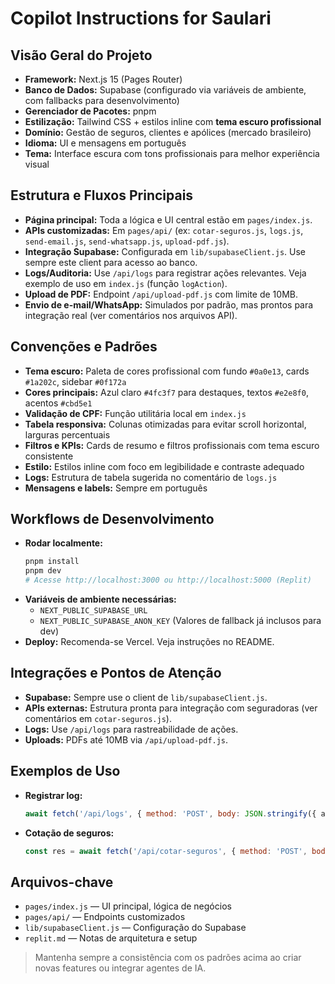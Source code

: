 # Copilot Instructions for Saulari

## Visão Geral do Projeto
- **Framework:** Next.js 15 (Pages Router)
- **Banco de Dados:** Supabase (configurado via variáveis de ambiente, com fallbacks para desenvolvimento)
- **Gerenciador de Pacotes:** pnpm
- **Estilização:** Tailwind CSS + estilos inline com **tema escuro profissional**
- **Domínio:** Gestão de seguros, clientes e apólices (mercado brasileiro)
- **Idioma:** UI e mensagens em português
- **Tema:** Interface escura com tons profissionais para melhor experiência visual

## Estrutura e Fluxos Principais
- **Página principal:** Toda a lógica e UI central estão em `pages/index.js`.
- **APIs customizadas:** Em `pages/api/` (ex: `cotar-seguros.js`, `logs.js`, `send-email.js`, `send-whatsapp.js`, `upload-pdf.js`).
- **Integração Supabase:** Configurada em `lib/supabaseClient.js`. Use sempre este client para acesso ao banco.
- **Logs/Auditoria:** Use `/api/logs` para registrar ações relevantes. Veja exemplo de uso em `index.js` (função `logAction`).
- **Upload de PDF:** Endpoint `/api/upload-pdf.js` com limite de 10MB.
- **Envio de e-mail/WhatsApp:** Simulados por padrão, mas prontos para integração real (ver comentários nos arquivos API).

## Convenções e Padrões
- **Tema escuro:** Paleta de cores profissional com fundo `#0a0e13`, cards `#1a202c`, sidebar `#0f172a`
- **Cores principais:** Azul claro `#4fc3f7` para destaques, textos `#e2e8f0`, acentos `#cbd5e1`
- **Validação de CPF:** Função utilitária local em `index.js`
- **Tabela responsiva:** Colunas otimizadas para evitar scroll horizontal, larguras percentuais
- **Filtros e KPIs:** Cards de resumo e filtros profissionais com tema escuro consistente
- **Estilo:** Estilos inline com foco em legibilidade e contraste adequado
- **Logs:** Estrutura de tabela sugerida no comentário de `logs.js`
- **Mensagens e labels:** Sempre em português

## Workflows de Desenvolvimento
- **Rodar localmente:**
  ```bash
  pnpm install
  pnpm dev
  # Acesse http://localhost:3000 ou http://localhost:5000 (Replit)
  ```
- **Variáveis de ambiente necessárias:**
  - `NEXT_PUBLIC_SUPABASE_URL`
  - `NEXT_PUBLIC_SUPABASE_ANON_KEY`
  (Valores de fallback já inclusos para dev)
- **Deploy:** Recomenda-se Vercel. Veja instruções no README.

## Integrações e Pontos de Atenção
- **Supabase:** Sempre use o client de `lib/supabaseClient.js`.
- **APIs externas:** Estrutura pronta para integração com seguradoras (ver comentários em `cotar-seguros.js`).
- **Logs:** Use `/api/logs` para rastreabilidade de ações.
- **Uploads:** PDFs até 10MB via `/api/upload-pdf.js`.

## Exemplos de Uso
- **Registrar log:**
  ```js
  await fetch('/api/logs', { method: 'POST', body: JSON.stringify({ action, entity, user }) })
  ```
- **Cotação de seguros:**
  ```js
  const res = await fetch('/api/cotar-seguros', { method: 'POST', body: JSON.stringify({ ... }) })
  ```

## Arquivos-chave
- `pages/index.js` — UI principal, lógica de negócios
- `pages/api/` — Endpoints customizados
- `lib/supabaseClient.js` — Configuração do Supabase
- `replit.md` — Notas de arquitetura e setup

> Mantenha sempre a consistência com os padrões acima ao criar novas features ou integrar agentes de IA.
